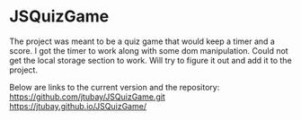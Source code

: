 # JSQuizGame

The project was meant to be a quiz game that would keep a timer and a score. I got the timer to work along with some dom manipulation. Could not get the local storage section to work. Will try to figure it out and add it to the project. 



Below are links to the current version and the repository:
https://github.com/jtubay/JSQuizGame.git
https://jtubay.github.io/JSQuizGame/